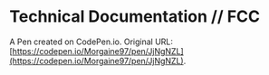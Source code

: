 # Technical Documentation // FCC

A Pen created on CodePen.io. Original URL: [https://codepen.io/Morgaine97/pen/JjNgNZL](https://codepen.io/Morgaine97/pen/JjNgNZL).


